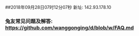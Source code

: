##2018年09月28日07时12分07秒 新址: 142.93.178.10
### 兔友常见问题及解答: https://github.com/wanggonging/d/blob/w/FAQ.md
